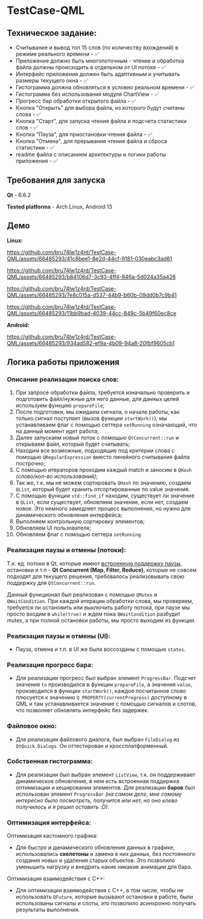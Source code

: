 # TestCase-QML

## Техническое задание:
- Считывание и вывод топ 15 слов (по количеству вхождений) в режиме реального времени - ✅
- Приложение должно быть многопоточным - чтение и обработка файла должны происходить в отдельном от UI потоке - ✅
- Интерфейс приложения должен быть адаптивным и учитывать размеры текущего окна - ✅
- Гистограмма должна обновляться в условно реальном времени - ✅
- Гистограмма без использования модуля ChartView - ✅
- Прогресс бар обработки открытого файла - ✅
- Кнопка "Открыть" для выбора файла, из которого будут считаны слова - ✅
- Кнопка "Старт", для запуска чтения файла и подсчета статистики слов - ✅
- Кнопка "Пауза", для приостановки чтения файла - ✅
- Кнопка "Отмена", для прерывания чтения файла и сброса статистики - ✅
- readme файла с описанием архитектуры и логики работы приложения - ✅

## Требования для запуска
**Qt** - 6.6.2

**Tested platforms** - Arch Linux, Android 13

## Демо

**Linux:**

https://github.com/bru74lw1z4rd/TestCase-QML/assets/66485293/41c8bee1-8e2d-44cf-9181-030eabc3ad61

https://github.com/bru74lw1z4rd/TestCase-QML/assets/66485293/b84106d7-3c93-4ff4-846a-5d024a35a426

https://github.com/bru74lw1z4rd/TestCase-QML/assets/66485293/7e8c015a-d537-44b9-b60b-09dd0b7c9b41

https://github.com/bru74lw1z4rd/TestCase-QML/assets/66485293/11bb9bad-4039-44cc-849c-5b49f60ec8ce

**Android:**

https://github.com/bru74lw1z4rd/TestCase-QML/assets/66485293/934ad582-ef9a-4b09-94a8-20fbf9605cb1

## Логика работы приложения 

### Описание реализации поиска слов:
1. При запросе обработки файла, требуется изначально проверить и подготовить файл/нужные для него данные, для данных целей используем функцию `prepareFile`;
2. После подготовки, мы ожидаем сигнала, о начале работы, как только сигнал поступает (вызов функции `startWork()`), мы устанавливаем флаг с помощью сеттера `setRunning` означающий, что на данный момент идет работа;
3. Далее запускаем новый поток с помощью `QtConcurrent::run` и открываем файл, который будет считывать;
4. Находим все возможные, подходящие под критерии слова с помощью `QRegularExpression` вместо линейного считывания файла построчно;
5. С помощью итераторов проходим каждый match и заносим в `QHash` *(слово/кол-во использований)*; 
  1. Так же, т.к. мы не можем сортировать `QHash` по значению, создаем `QList`, который будет хранить отсортированные по value значения.
6. С помощью функции `std::find_if` находим, существует ли значение в `QList`, если существует, обновляем значение, если нет, создаем новое. Это немного замедляет процесс выполнения, но нужно для динамического обновления интерфейса;
7. Выполняем контрольную сортировку элементов;
8. Обновляем UI пользователя;
9. Обновляем флаг с помощью сеттера `setRunning`.

### Реализация паузы и отмены (потоки):
Т.к. ед. потоки в Qt, которые имеют [встроенную поддержку паузы,](https://doc.qt.io/qt-6/threads-technologies.html) остановки и т.п - **Qt Concurrent (Map, Filter, Reduce)**, которые не совсем подходят для текущего решения, требовалось реализовывать свою поддержку для `QtConcurrent::run`.

Данный функционал был реализован с помощью `QMutex` и `QWaitCondition`. При каждой итерации обработки слова, мы проверяем, требуется ли остановить или выключить работу потока, при паузе мы просто входим в `while(true)` и ждем пока `QWaitCondition` разбудит mutex, а при полной остановки работы, мы просто выходим из функции.

### Реализация паузы и отмены (UI):
  - Пауза, отмена и т.п. в UI же были воссозданы с помощью `states`. 

### Реализация прогресс бара:
  - Для реализации прогресс был выбран элемент `ProgressBar`. Подсчет значения `to` производился в функции `prepareFile`, а значения `value`, производился в функции `startWork()`, каждое посчитанное слово плюсуется к значению `Q_PROPERTY(currentProgress)` доступному в QML и там устанавливается значение с помощью сигналов и слотов, что позволяет обновлять интерфейс без задержек.

### Файловое окно:
  - Для реализации файлового диалога, был выбран `FileDialog` из `QtQuick.Dialogs`. Он оттестирован и кроссплатформенный.

### Собственная гистограмма: 
  - Для реализации был выбран элемент `ListView`, т.к. он поддерживает динамическое обновление, в нем есть встроенная поддержка оптимизации и кешировании элементов. Для реализации **баров** был использован элемент `ProgressBar` *(на самом деле, мне самому интересно было посмотреть, получится или нет, но оно клево получилось и я решил оставить :D)*. 

### Оптимизация интерфейса:
Оптимизация кастомного графика:
  - Для быстро и динамического обновления данных в графике, использовались **скелетоны** и замена в них данных, без постоянного создания новых и удаления старых объектов. Это позволило уменьшить нагрузку и внедрить какие никакие анимации для бара.
     
Оптимизация взаимодействия с C++:
  - Для оптимизации взаимодействия с C++, в том числе, чтобы не использовать `QFuture`, которые вызывают остановки в работе, были использованы сигналы и слоты, это позволило асинхронно получать результаты выполнения.
